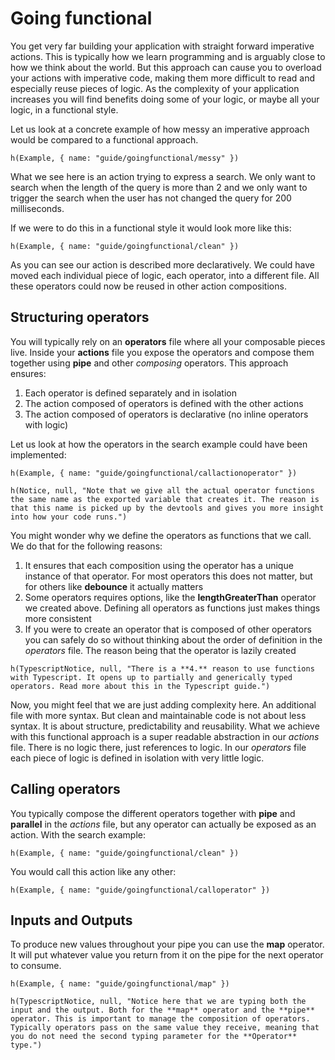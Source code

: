 # Going functional

You get very far building your application with straight forward imperative actions. This is typically how we learn programming and is arguably close to how we think about the world. But this approach can cause you to overload your actions with imperative code, making them more difficult to read and especially reuse pieces of logic. As the complexity of your application increases you will find benefits doing some of your logic, or maybe all your logic, in a functional style.

Let us look at a concrete example of how messy an imperative approach would be compared to a functional approach.

```marksy
h(Example, { name: "guide/goingfunctional/messy" })
```

What we see here is an action trying to express a search. We only want to search when the length of the query is more than 2 and we only want to trigger the search when the user has not changed the query for 200 milliseconds.

If we were to do this in a functional style it would look more like this:

```marksy
h(Example, { name: "guide/goingfunctional/clean" })
```
As you can see our action is described more declaratively. We could have moved each individual piece of logic, each operator, into a different file. All these operators could now be reused in other action compositions.

## Structuring operators

You will typically rely on an **operators** file where all your composable pieces live. Inside your **actions** file you expose the operators and compose them together using **pipe** and other *composing* operators. This approach ensures:

1. Each operator is defined separately and in isolation
2. The action composed of operators is defined with the other actions
3. The action composed of operators is declarative (no inline operators with logic)

Let us look at how the operators in the search example could have been implemented:

```marksy
h(Example, { name: "guide/goingfunctional/callactionoperator" })
```

```marksy
h(Notice, null, "Note that we give all the actual operator functions the same name as the exported variable that creates it. The reason is that this name is picked up by the devtools and gives you more insight into how your code runs.")
```

You might wonder why we define the operators as functions that we call. We do that for the following reasons:

1. It ensures that each composition using the operator has a unique instance of that operator. For most operators this does not matter, but for others like **debounce** it actually matters
2. Some operators requires options, like the **lengthGreaterThan** operator we created above. Defining all operators as functions just makes things more consistent
3. If you were to create an operator that is composed of other operators you can safely do so without thinking about the order of definition in the *operators* file. The reason being that the operator is lazily created

```marksy
h(TypescriptNotice, null, "There is a **4.** reason to use functions with Typescript. It opens up to partially and generically typed operators. Read more about this in the Typescript guide.")
```

Now, you might feel that we are just adding complexity here. An additional file with more syntax. But clean and maintainable code is not about less syntax. It is about structure, predictability and reusability. What we achieve with this functional approach is a super readable abstraction in our *actions* file. There is no logic there, just references to logic. In our *operators* file each piece of logic is defined in isolation with very little logic.

## Calling operators

You typically compose the different operators together with **pipe** and **parallel** in the *actions* file, but any operator can actually be exposed as an action. With the search example:

```marksy
h(Example, { name: "guide/goingfunctional/clean" })
```

You would call this action like any other:

```marksy
h(Example, { name: "guide/goingfunctional/calloperator" })
```

## Inputs and Outputs

To produce new values throughout your pipe you can use the **map** operator. It will put whatever value you return from it on the pipe for the next operator to consume.

```marksy
h(Example, { name: "guide/goingfunctional/map" })
```

```marksy
h(TypescriptNotice, null, "Notice here that we are typing both the input and the output. Both for the **map** operator and the **pipe** operator. This is important to manage the composition of operators. Typically operators pass on the same value they receive, meaning that you do not need the second typing parameter for the **Operator** type.")
```